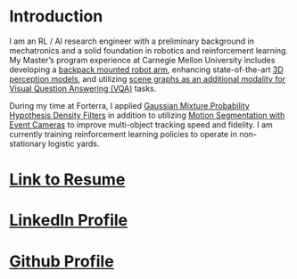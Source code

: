 # Introduction

I am an RL / AI research engineer with a preliminary background in mechatronics and a solid foundation in robotics and reinforcement learning. My Master’s program experience at Carnegie Mellon University includes developing a [backpack mounted robot arm](/pages/coborg.md), enhancing state-of-the-art [3D perception models](https://vlrproject.wordpress.com/), and utilizing [scene graphs as an additional modality for Visual Question Answering (VQA)](/pages/gqa.md) tasks. 

During my time at Forterra, I applied [Gaussian Mixture Probability Hypothesis Density Filters](https://ba-ngu.vo-au.com/vo/VM_GMPHD_SP06.pdf) in addition to utilizing [Motion Segmentation with Event Cameras](https://arxiv.org/pdf/1904.01293) to improve multi-object tracking speed and fidelity. I am currently training reinforcement learning policies to operate in non-stationary logistic yards. 

# [Link to Resume](/pages/resume.md)

# [LinkedIn Profile](https://www.linkedin.com/in/fengxiang1/)
# [Github Profile](https://github.com/jasonxiang1)
